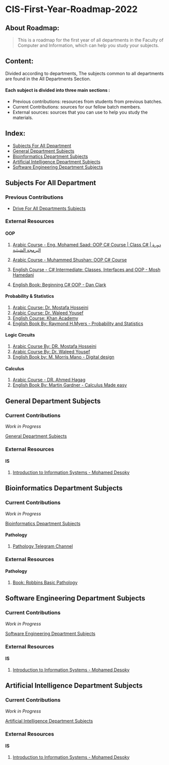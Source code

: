 # CIS-First-Year-Roadmap-2022

## About Roadmap:
> This is a roadmap for the first year of all departments in the Faculty of Computer and Information, which can help you study your subjects.

## Content:
Divided according to departments, The subjects common to all departments are found in the All Departments Section.

#### Each subject is divided into three main sections :
- Previous contributions: resources from students from previous batches.
- Current Contributions:  sources for our fellow batch members.
- External sources: sources that you can use to help you study the materials.

## Index:
- [Subjects For All Department](#Subjects-For-All-Department)
- [General Department Subjects](#General-Department-Subjects)
- [Bioinformatics Department Subjects](#Bioinformatics-Department-Subjects)
- [Artificial Intelligence Department Subjects](#Artificial-Intelligence-Department-Subjects)
- [Software Engineering Department Subjects](#Software-Engineering-Department-Subjects)


## Subjects For All Department

### Previous Contributions
- [Drive For All Departments Subjects](https://drive.google.com/drive/folders/1T4qALXQB1YluKIVa4hl9fxuJ19iFg2WZ)

### External Resources 
#### OOP
1. [Arabic Course - Eng. Mohamed Saad: OOP C# Course | Class C# | دورة البرمجة الشيئية](https://www.youtube.com/playlist?list=PLZyQU-WOzZF2g5PCSHfhHvoX7BnCUn3Md)

2. [Arabic Course - Muhammed Shushan: OOP C# Course ](https://www.youtube.com/watch?v=ysMDD3Rdb-A&list=PLnzqK5HvcpwQfXeFaGHRYQfyQrJjOy43u)

3. [English Course - C# Intermediate: Classes, Interfaces and OOP - Mosh Hamedani](https://www.udemy.com/course/csharp-intermediate-classes-interfaces-and-oop/)

4. [English Book: Beginning C# OOP - Dan Clark](https://link.springer.com/book/10.1007/978-1-4302-4936-8)

#### Probability & Statistics
1. [Arabic Course: Dr. Mostafa Hosseini](https://www.youtube.com/watch?v=3iMr419Gg1E&list=PL-cKUB-e2KiuXuUQ9POZoayIOV2oOs5GL)
2. [Arabic Course: Dr. Waleed Yousef](https://www.youtube.com/playlist?list=PL158D091D26F47358)
3. [English Course: Khan Academy ](https://www.youtube.com/playlist?list=PLC58778F28211FA19)
4. [English Book By: Raymond H.Myers - Probability and Statistics](https://math.buet.ac.bd/public/faculty_profile/files/835598806.pdf)

#### Logic Circuits
1. [Arabic Course By: DR. Mostafa Hosseini](https://www.youtube.com/watch?v=kkJP4U5Ps9E&list=PL-cKUB-e2KitJ7eFBnx0Q-4u2LQqWVYTM)
2. [Arabic Course By: Dr. Waleed Yousef](https://youtube.com/playlist?list=PLZNz7wrFA85Antgz1o79xCn1O2nwDEkLH)
3. [English Book by: M. Morris Mano - Digital design](http://www.portcity.edu.bd/files/636444791235373856_Digitallogicdesign.pdf)

#### Calculus
1. [Arabic Course - DR. Ahmed Hagag](https://www.youtube.com/playlist?list=PLxIvc-MGOs6hMiR2Xis-mJ1sXNwWsZ1Bh)
2. [English Book By: Martin Gardner - Calculus Made easy](https://www.ysk-books.com/ar/show/book/calculus-made-easy-pdf)

## General Department Subjects

### Current Contributions
_Work in Progress_

[General Department Subjects](https://drive.google.com/drive/folders/1VoMpma9UCPMx3SQ0KadlPTfMF7CTAipO)



### External Resources 
#### IS
1. [Introduction to Information Systems - Mohamed Desoky](https://www.youtube.com/watch?v=ITJRTb6Yv1Y&list=PL1DUmTEdeA6LXpHtaTyRBok5XnpNzRIfA)

## Bioinformatics Department Subjects

### Current Contributions
_Work in Progress_

[Bioinformatics Department Subjects](https://drive.google.com/drive/folders/1Vjoz4JgfUxLsfBVcVdgBpvcMawG0TS_N)

#### Pathology
1. [Pathology Telegram Channel](https://t.me/+c14kkMU77XowYTI0)

### External Resources 
#### Pathology
1. [Book: Robbins Basic Pathology](https://www.elsevier.com/books/robbins-basic-pathology/kumar/978-0-323-35317-5)

## Software Engineering Department Subjects

### Current Contributions 
_Work in Progress_

[Software Engineering Department Subjects](https://drive.google.com/drive/folders/1VjgPUqcfoyltBvy5auO1JrKWDdGRTqn9)


### External Resources
#### IS
1. [Introduction to Information Systems - Mohamed Desoky](https://www.youtube.com/watch?v=ITJRTb6Yv1Y&list=PL1DUmTEdeA6LXpHtaTyRBok5XnpNzRIfA)

## Artificial Intelligence Department Subjects

### Current Contributions
_Work in Progress_

[Artificial Intelligence Department Subjects](https://drive.google.com/drive/folders/1VxYU6J2Bu5iTatWax6bTdGdlsH09pAzL)


### External Resources
#### IS
1. [Introduction to Information Systems - Mohamed Desoky](https://www.youtube.com/watch?v=ITJRTb6Yv1Y&list=PL1DUmTEdeA6LXpHtaTyRBok5XnpNzRIfA)

